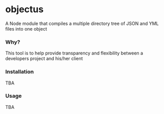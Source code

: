 objectus
========

A Node module that compiles a multiple directory tree of JSON and YML files into one object


### Why?

This tool is to help provide transparency and flexibility between a developers project and his/her client


### Installation

TBA

### Usage

TBA


